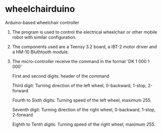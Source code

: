 # wheelchairduino
Arduino-based wheelchair controller

1. The program is used to control the electrical wheelchair or other mobile robot with similar configuration.
2. The components used are a Teensy 3.2 board, a IBT-2 motor driver and a HM-10 Bluthtooth module.
3. The micro-controller receive the command in the format 'DK 1 000 1 000'

	First and second digits: header of the command
	
	Third digit: Turning direction of the left wheel, 0-backward, 1-stop, 2-forward
	
	Fourth to Sixth digits: Turning speed of the left wheel, maximum 255.
	
	Seventh digit: Turning direction of the right wheel, 0-backward, 1-stop, 2-forward
	
	Eighth to Tenth digits: Turning speed of the right wheel, maximum 255.
	
